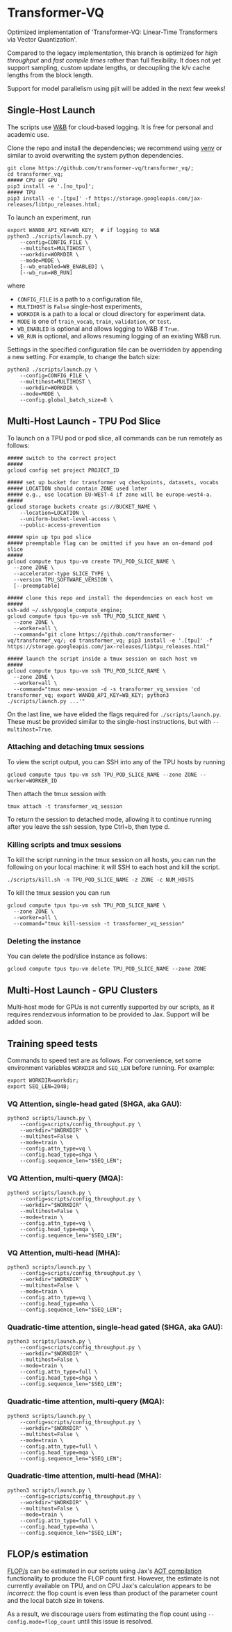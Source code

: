 # Transformer-VQ

Optimized implementation of 'Transformer-VQ: Linear-Time Transformers via Vector Quantization'.

Compared to the legacy implementation, this branch is optimized for *high throughput* and *fast compile times* rather than full flexibility. 
It does not yet support sampling, custom update lengths, or decoupling the k/v cache lengths from the block length. 

Support for model parallelism using pjit will be added in the next few weeks!

## Single-Host Launch

The scripts use [W&B](https://wandb.ai/) for cloud-based logging. It is free for personal and academic use.

Clone the repo and install the dependencies; we recommend using [venv](https://docs.python.org/3/library/venv.html) or similar to avoid overwriting the system python dependencies.
```
git clone https://github.com/transformer-vq/transformer_vq/;
cd transformer_vq;
##### CPU or GPU
pip3 install -e '.[no_tpu]';
##### TPU
pip3 install -e '.[tpu]' -f https://storage.googleapis.com/jax-releases/libtpu_releases.html;
```

To launch an experiment, run
```
export WANDB_API_KEY=WB_KEY;  # if logging to W&B
python3 ./scripts/launch.py \
    --config=CONFIG_FILE \
    --multihost=MULTIHOST \
    --workdir=WORKDIR \
    --mode=MODE \
    [--wb_enabled=WB_ENABLED] \
    [--wb_run=WB_RUN]
```
where
- ```CONFIG_FILE``` is a path to a configuration file,
- ```MULTIHOST``` is ```False``` single-host experiments,
- ```WORKDIR``` is a path to a local or cloud directory for experiment data. 
- ```MODE``` is one of ```train_vocab```, ```train```, ```validation```, or ```test```. 
- ```WB_ENABLED``` is optional and allows logging to W&B if ```True```. 
- ```WB_RUN``` is optional, and allows resuming logging of an existing W&B run. 

Settings in the specified configuration file can be overridden by appending a new setting.
For example, to change the batch size: 
```
python3 ./scripts/launch.py \
    --config=CONFIG_FILE \
    --multihost=MULTIHOST \
    --workdir=WORKDIR \
    --mode=MODE \
    --config.global_batch_size=8 \
```

## Multi-Host Launch - TPU Pod Slice

To launch on a TPU pod or pod slice, all commands can be run remotely as follows: 
```
##### switch to the correct project
##### 
gcloud config set project PROJECT_ID

##### set up bucket for transformer vq checkpoints, datasets, vocabs
##### LOCATION should contain ZONE used later 
##### e.g., use location EU-WEST-4 if zone will be europe-west4-a.
#####
gcloud storage buckets create gs://BUCKET_NAME \
    --location=LOCATION \
    --uniform-bucket-level-access \
    --public-access-prevention 

##### spin up tpu pod slice
##### preemptable flag can be omitted if you have an on-demand pod slice
#####
gcloud compute tpus tpu-vm create TPU_POD_SLICE_NAME \
  --zone ZONE \
  --accelerator-type SLICE_TYPE \
  --version TPU_SOFTWARE_VERSION \
  [--preemptable]

##### clone this repo and install the dependencies on each host vm
##### 
ssh-add ~/.ssh/google_compute_engine;
gcloud compute tpus tpu-vm ssh TPU_POD_SLICE_NAME \
  --zone ZONE \
  --worker=all \
  --command="git clone https://github.com/transformer-vq/transformer_vq/; cd transformer_vq; pip3 install -e '.[tpu]' -f https://storage.googleapis.com/jax-releases/libtpu_releases.html"

##### launch the script inside a tmux session on each host vm
##### 
gcloud compute tpus tpu-vm ssh TPU_POD_SLICE_NAME \
  --zone ZONE \
  --worker=all \
  --command="tmux new-session -d -s transformer_vq_session 'cd transformer_vq; export WANDB_API_KEY=WB_KEY; python3 ./scripts/launch.py ...'"
```

On the last line, we have elided the flags required for ```./scripts/launch.py```. These must be provided similar to the single-host instructions, but with ```--multihost=True```.

### Attaching and detaching tmux sessions
To view the script output, you can SSH into any of the TPU hosts by running
```
gcloud compute tpus tpu-vm ssh TPU_POD_SLICE_NAME --zone ZONE --worker=WORKER_ID
```
Then attach the tmux session with
```
tmux attach -t transformer_vq_session
```
To return the session to detached mode, allowing it to continue running after you leave the ssh session, type Ctrl+b, then type d. 

### Killing scripts and tmux sessions

To kill the script running in the tmux session on all hosts, you can run the following on your local machine: it will SSH to each host and kill the script.

```
./scripts/kill.sh -n TPU_POD_SLICE_NAME -z ZONE -c NUM_HOSTS
```

To kill the tmux session you can run
```
gcloud compute tpus tpu-vm ssh TPU_POD_SLICE_NAME \
  --zone ZONE \
  --worker=all \
  --command="tmux kill-session -t transformer_vq_session" 
``` 

### Deleting the instance
You can delete the pod/slice instance as follows:
```
gcloud compute tpus tpu-vm delete TPU_POD_SLICE_NAME --zone ZONE
```

## Multi-Host Launch - GPU Clusters

Multi-host mode for GPUs is not currently supported by our scripts, as it requires rendezvous information to be provided to Jax. Support will be added soon.

## Training speed tests

Commands to speed test are as follows. 
For convenience, set some environment variables ```WORKDIR``` and ```SEQ_LEN``` before running. 
For example:
```
export WORKDIR=workdir;
export SEQ_LEN=2048;
```

### VQ Attention, single-head gated (SHGA, aka GAU):
```
python3 scripts/launch.py \
    --config=scripts/config_throughput.py \
    --workdir="$WORKDIR" \
    --multihost=False \
    --mode=train \
    --config.attn_type=vq \
    --config.head_type=shga \
    --config.sequence_len="$SEQ_LEN";
```

### VQ Attention, multi-query (MQA):

```
python3 scripts/launch.py \
    --config=scripts/config_throughput.py \
    --workdir="$WORKDIR" \
    --multihost=False \
    --mode=train \
    --config.attn_type=vq \
    --config.head_type=mqa \
    --config.sequence_len="$SEQ_LEN";
```

### VQ Attention, multi-head (MHA):

```
python3 scripts/launch.py \
    --config=scripts/config_throughput.py \
    --workdir="$WORKDIR" \
    --multihost=False \
    --mode=train \
    --config.attn_type=vq \
    --config.head_type=mha \
    --config.sequence_len="$SEQ_LEN";
```

### Quadratic-time attention, single-head gated (SHGA, aka GAU):
```
python3 scripts/launch.py \
    --config=scripts/config_throughput.py \
    --workdir="$WORKDIR" \
    --multihost=False \
    --mode=train \
    --config.attn_type=full \
    --config.head_type=shga \
    --config.sequence_len="$SEQ_LEN";
```

### Quadratic-time attention, multi-query (MQA):

```
python3 scripts/launch.py \
    --config=scripts/config_throughput.py \
    --workdir="$WORKDIR" \
    --multihost=False \
    --mode=train \
    --config.attn_type=full \
    --config.head_type=mqa \
    --config.sequence_len="$SEQ_LEN";
```

### Quadratic-time attention, multi-head (MHA):

```
python3 scripts/launch.py \
    --config=scripts/config_throughput.py \
    --workdir="$WORKDIR" \
    --multihost=False \
    --mode=train \
    --config.attn_type=full \
    --config.head_type=mha \
    --config.sequence_len="$SEQ_LEN";
```

## FLOP/s estimation

[FLOP/s](https://en.wikipedia.org/wiki/FLOPS) can be estimated in our scripts using Jax's [AOT compilation](https://jax.readthedocs.io/en/latest/aot.html) functionality to produce the FLOP count first. 
However, the estimate is not currently available on TPU, and on CPU Jax's calculation appears to be *incorrect*: the flop count is even less than product of the parameter count and the local batch size in tokens. 

As a result, we discourage users from estimating the flop count using ```--config.mode=flop_count``` until this issue is resolved.
